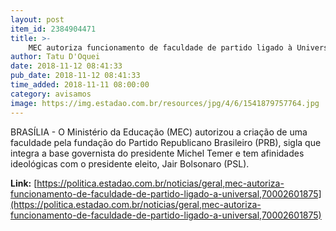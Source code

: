 ```yaml
---
layout: post
item_id: 2384904471
title: >-
    MEC autoriza funcionamento de faculdade de partido ligado à Universal
author: Tatu D'Oquei
date: 2018-11-12 08:41:33
pub_date: 2018-11-12 08:41:33
time_added: 2018-11-11 08:00:00
category: avisamos
image: https://img.estadao.com.br/resources/jpg/4/6/1541879757764.jpg
---
```


BRASÍLIA - O Ministério da Educação (MEC) autorizou a criação de uma faculdade pela fundação do Partido Republicano Brasileiro (PRB), sigla que integra a base governista do presidente Michel Temer e tem afinidades ideológicas com o presidente eleito, Jair Bolsonaro (PSL).

**Link:** [https://politica.estadao.com.br/noticias/geral,mec-autoriza-funcionamento-de-faculdade-de-partido-ligado-a-universal,70002601875](https://politica.estadao.com.br/noticias/geral,mec-autoriza-funcionamento-de-faculdade-de-partido-ligado-a-universal,70002601875)

